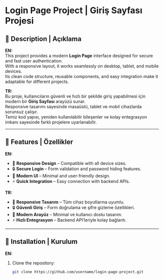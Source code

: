 # Login Page Project | Giriş Sayfası Projesi

## 📌 Description | Açıklama

**EN:**  
This project provides a modern **Login Page** interface designed for secure and fast user authentication.  
With a responsive layout, it works seamlessly on desktop, tablet, and mobile devices.  
Its clean code structure, reusable components, and easy integration make it adaptable for different projects.  

**TR:**  
Bu proje, kullanıcıların güvenli ve hızlı bir şekilde giriş yapabilmesi için modern bir **Giriş Sayfası** arayüzü sunar.  
Responsive tasarımı sayesinde masaüstü, tablet ve mobil cihazlarda sorunsuz çalışır.  
Temiz kod yapısı, yeniden kullanılabilir bileşenler ve kolay entegrasyon imkanı sayesinde farklı projelere uyarlanabilir.  

---

## 🚀 Features | Özellikler

**EN:**
- 📱 **Responsive Design** – Compatible with all device sizes.  
- 🔒 **Secure Login** – Form validation and password hiding features.  
- 🎨 **Modern UI** – Minimal and user-friendly design.  
- ⚡ **Quick Integration** – Easy connection with backend APIs.  

**TR:**
- 📱 **Responsive Tasarım** – Tüm cihaz boyutlarına uyumlu.  
- 🔒 **Güvenli Giriş** – Form doğrulama ve şifre gizleme özellikleri.  
- 🎨 **Modern Arayüz** – Minimal ve kullanıcı dostu tasarım.  
- ⚡ **Hızlı Entegrasyon** – Backend API’leriyle kolay bağlantı.  

---

## 📂 Installation | Kurulum

**EN:**
1. Clone the repository:
   ```bash
   git clone https://github.com/username/login-page-project.git
